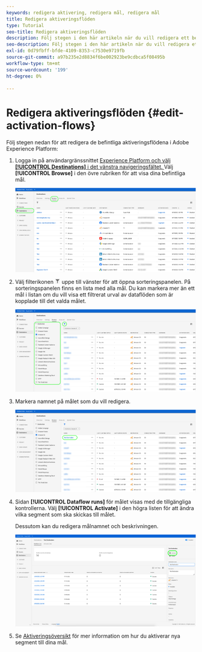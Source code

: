 ```yaml
---
keywords: redigera aktivering, redigera mål, redigera mål
title: Redigera aktiveringsflöden
type: Tutorial
seo-title: Redigera aktiveringsflöden
description: Följ stegen i den här artikeln när du vill redigera ett befintligt aktiveringsflöde i Adobe Experience Platform.
seo-description: Följ stegen i den här artikeln när du vill redigera ett befintligt aktiveringsflöde i Adobe Experience Platform.
exl-id: 0d79fbff-bfde-4109-8353-c7530e9719fb
source-git-commit: a97b235e2d8834f6be002923be9cdbca5f08495b
workflow-type: tm+mt
source-wordcount: '199'
ht-degree: 0%

---
```


# Redigera aktiveringsflöden {#edit-activation-flows}

Följ stegen nedan för att redigera de befintliga aktiveringsflödena i Adobe Experience Platform:

1. Logga in på användargränssnittet [Experience Platform och välj **[!UICONTROL Destinations]** i det vänstra navigeringsfältet. ](https://platform.adobe.com/) Välj **[!UICONTROL Browse]** i den övre rubriken för att visa dina befintliga mål.

   ![Bläddra bland mål](../assets/ui/edit-activation/browse-destinations.png)

2. Välj filterikonen ![Filterikon](../assets/ui/edit-activation/filter.png) uppe till vänster för att öppna sorteringspanelen. På sorteringspanelen finns en lista med alla mål. Du kan markera mer än ett mål i listan om du vill visa ett filtrerat urval av dataflöden som är kopplade till det valda målet.

   ![Filtermål](../assets/ui/edit-activation/filter-destinations.png)

3. Markera namnet på målet som du vill redigera.

   ![Välj mål](../assets/ui/edit-activation/destination-select.png)

4. Sidan **[!UICONTROL Dataflow runs]** för målet visas med de tillgängliga kontrollerna. Välj **[!UICONTROL Activate]** i den högra listen för att ändra vilka segment som ska skickas till målet.

   Dessutom kan du redigera målnamnet och beskrivningen.

   ![Destinationsinformation](../assets/ui/edit-activation/destination-details.png)

5. Se [Aktiveringsöversikt](activation-overview.md) för mer information om hur du aktiverar nya segment till dina mål.
